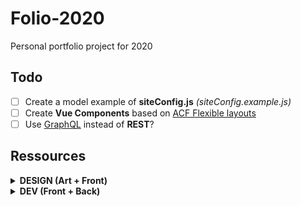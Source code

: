 # Folio-2020
Personal portfolio project for 2020

## Todo
- [ ] Create a model example of **siteConfig.js** *(siteConfig.example.js)*
- [ ] Create **Vue Components** based on [ACF Flexible layouts](https://medium.com/propeller-engine-room/nuxt-js-a-different-way-to-vue-wordpress-bb3d5655db70)
- [ ] Use [GraphQL](https://cunisinc.com/creating-websites-fast-with-vue-js-and-gridsome/) instead of **REST**?

## Ressources  
<details>
<summary><strong>DESIGN (Art + Front)</strong></summary>

### Infos / Inspirations / Tools
**Inspiration**
- **[Guillaume Gouessan](https://guillaumegouessan.com)** `(3D SiteNav Scene + Easter eggs ❤)`
- **[Richard Mattka](http://richardmattka.com)** `(Dark UI / Minimal / 3D shader evolving on site-navigation)`
- **[Garden Eight](https://garden-eight.com/)** `(Dark UI / 3D object / Minimal)`
- **[Hey Cusp](https://heycusp.com/)** `(Text anims / Infinite Menu scroll / Image effects)`
- **[Clément Roche](https://www.clementroche.dev/)** `(3D Projects Labs Cube)`
- **[WeCargo](https://www.wecargo.be/)** `(Prog Enhanc. / WebGL on DOM Elements / Nice anims / Check post)`
- **[Victor Work](https://victor.work/)** `(Native Smooth scroll / Colors / WebGL image effects)`
- **[Igor Mahr](https://igma.im/)** `(Micro-anims UI / Cursor deformation / Layout)`
- **[Phoenix Cool](https://web.archive.org/web/20190619180926/https://phoenix.cool/)** `(Micro-anims UI / Easter Eggs ❤)`
- **[Ferenc Almasi](https://allma.si)** `(Space / Minimal)`
- **[Max Bock](https://mxb.dev/notes/)** `(Minimal / Webmentions / Blog style)`
- **[Daniel Velasquez](https://velasquezdaniel.com/)** `(Minimal / Blog style / Demo as decoration of the article)`
- **[Adrien Lamy](https://adrienlamy.fr/)** `(Humor-Derp Avatar / Easter Eggs ❤)`
- **[Florian Monfrini](https://florianmonfrini.com/)** `(Big font / Konami indicator / WebGL images ❤)`
- **[Adrien Lamy's Lab](https://lab.adrienlamy.fr/)** `(Humor-Derp / Doggo Avatar / Easter Eggs ❤)`
- **[Console Img](https://defaced.dev/web/the-buggiest-site-on-the-web/)** `(Console easter egg ❤)`
- **[Thibaut Foussard](https://thibautfoussard.com/)** `(3D Blob / Cursor / Multi-canvas)`
- **[Thibaut Foussard's Lab](https://projects.thibautfoussard.com/lostinspace/)** `(Space 3D experiment)`

**Repos**
- **[THREEJS Modern Starter](https://github.com/marcofugaro/threejs-modern-app)** `(🚀)`
- **[Reticool](https://shshaw.github.io/reticool/)** `(JS Cursor library)`

**Posts**
- **[WebGL Slider + Wind / Cloth effect](https://tympanus.net/Tutorials/3DClothSlideshow/)** `(Codrops ❤)`
- **[Texture Image Projection](https://tympanus.net/Tutorials/TextureProjection/index.html)** `(Codrops ❤)`
- **[Wave Image Distortion](https://tympanus.net/Tutorials/WaveMotionEffect/)** `(Codrops ❤)`
- **[RGB Shift + Zoom Image Distortion](https://tympanus.net/Tutorials/webgl-mouseover-effects/step3.html)** `(Codrops ❤)`
- **[Distortion image effects](https://tympanus.net/Tutorials/MotionHoverEffects/index3.html)** `(Codrops ❤)`
- **[Create a WebGL 3d landing](https://www.creativebloq.com/how-to/create-a-webgl-3d-landing-page)** `(Basic THREEJS by Richard Mattka)`
- **[WeCargo - Case study](https://medium.com/epicagency/behind-the-scenes-of-we-cargo-3999f5f559c)** `(WebGL DOM / Progressive enhancement)`
- **[Richard Mattka Experiments](http://richardmattka.com/prototypes)** `(Mostly shaders)`
- **[Clément Roche Experiment](https://codepen.io/ClementRoche/pen/oJWGGQ)** `(Music sync with 3D Object + THREEJS PostProcessing effects)`
- **[Yuri Experiment](https://www.youtube.com/watch?v=afc8qabsGYg)** `(Reproduction of Richard Mattka's background shader / THREEJS Raymarching)`
- **[Yuri Experiments ❤](https://www.youtube.com/watch?v=i-uesNLuunw&list=PLswdBLT9llbheHhZdGNw9RehJP1kvpMHY)** `(All kind of THREEJS + Shaders experiments / debunks / deconstructions)`


**Tools**
- **[Webdesign](https://www.figma.com/files/team/822163543758455023/Les-Pilotins)**
- **[Design Moodboard](https://niice.co/boards/6a3770e03d503d221dbfe93f90b8475a)**

</details>

<details>
<summary><strong>DEV (Front + Back)</strong></summary>

### Stack
- **VueJS 2 (or 3?)** `(Layouts, components, custom elements, events, site-navigation...)`
- **NuxtJS** `(Auto-routing, server-side rendering...)`
- **WordPress** `(Headless CMS)`
- **WP Nuxt** `(WP REST API node module wrapper)`
- **Netlify** `(Continuous Integration / Deployment)`
- **Tailwind** `(CSS Framework)`
- **GSAP** `(2D / 3D animations)`
- **THREEJS** `(3D library)`
- **CurtainsJS** `(WebGL animations)`

### Infos / Inspirations / Tools
**Learning**
- **[VueJS - Docs](https://fr.vuejs.org/v2/guide/)**
- **[VueJS - Videos](https://www.vuemastery.com/courses/intro-to-vue-js/vue-instance)** `(Segmented)`
- **[VueJS - Big complete video](https://www.youtube.com/watch?v=4deVCNJq3qc)**
- **[VueJS 3 - Demo playground](https://github.com/blacksonic/vue-3-playground)**
- **[NuxtJS - Docs](https://fr.nuxtjs.org/guide#nuxt-js-qu-est-ce-que-c-est-)**
- **[NuxtJS - Videos](https://vueschool.io/lessons/what-is-nuxtjs)**

**Posts**
- **[Creating a site with NuxtJS & WP REST API](https://medium.com/@moustachedesign/creating-a-website-with-nuxt-js-and-wordpress-rest-api-51cf66599cf3)** `(Nice overall case study)`
- **[Nuxt + Headless WP challenges](https://medium.com/@chris.geelhoed/nuxt-and-headless-wordpress-motivations-and-challenges-3685f649e045)**
- **[Nuxt + ACF + Gridsome](https://snipcart.com/blog/wordpress-vue-headless)** `(Config using ACF + GraphQL (Gridsome) + PWA (VuePress))`
- **[Tailwind + Vue](https://markus.oberlehner.net/blog/setting-up-tailwind-css-with-vue/)** `(Smart way to have purgecss working with dynamic classes 💡)`

**WP Headless Plugins**
- **[Wuxt WP API Extension](https://wordpress.org/plugins/wuxt-headless-wp-api-extensions/)** `(Overall fix for missing endpoints 🤔)`
- **[WP REST API v2 Menus](https://fr.wordpress.org/plugins/wp-rest-api-v2-menus/)** `(Fix missing menus endpoints)`
- **[WP REST Cache](https://wordpress.org/plugins/wp-rest-cache/)** `(Cache REST API data)`
- **[WP Headless Previews](https://github.com/chris-geelhoed/wp-headless-previews)** `(Fix post/page preview url)`
- **[WP REST Yoast Meta](https://wordpress.org/plugins/wp-rest-yoast-meta/)** `(Fix SEO metas)`
- **[ACF to REST API](https://wordpress.org/plugins/acf-to-rest-api/)** `(Add ACF metas to API endpoints)`
- **[WP Headless](https://wordpress.org/plugins/wp-headless/)** `(Remove WP frontend permalinks)`
- **[WP REST API Controller](https://fr.wordpress.org/plugins/wp-rest-api-controller/)** `(Better replacement of Wuxt? 🤔)`
- **[WP REST API Taxos & Terms](https://wordpress.org/plugins/search/andrew-magik-rest-api/)** `(Taxos & terms? 🤔)`
- **[WP2Static](https://wordpress.org/plugins/static-html-output-plugin/)** `(Handle automatically html deploy? 🤔)`

**Repos**
- **[Headless WP Nuxt](https://github.com/netlify-labs/headless-wp-nuxt)** `(Great "WP Headless + Nuxt" base)`
- **[Wuxt](https://github.com/northosts/wuxt)** `(Nice global doc / concept of WP Headless with Nuxt 💡)`
- **[Nuxt WordPress PWA](https://github.com/srhise/nuxt-wordpress-pwa)** `(Nice API config options 💡)`
- **[NuePress](https://github.com/krestaino/nuepress)** `(Recent WP Headless + Nuxt config)`
- **[Nuxt Headless](https://github.com/bovas85/nuxt-headless)** `(Updated version of NuePress? 🤔)`
- **[Headless WP Starter](https://github.com/postlight/headless-wp-starter)** `(Big advanced React WP Headless starter 💡)`

**Tools**
- **[Storybook JS](https://storybook.js.org/)** `(To visualize & test Vue components in an isolated environment)`
</details>
